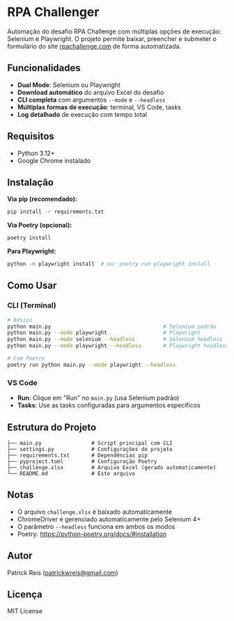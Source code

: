 # RPA Challenger

Automação do desafio RPA Challenge com múltiplas opções de execução: Selenium e Playwright. O projeto permite baixar, preencher e submeter o formulário do site [rpachallenge.com](https://rpachallenge.com) de forma automatizada.

## Funcionalidades
- **Dual Mode**: Selenium ou Playwright
- **Download automático** do arquivo Excel do desafio
- **CLI completa** com argumentos `--mode` e `--headless`
- **Múltiplas formas de execução**: terminal, VS Code, tasks
- **Log detalhado** de execução com tempo total

## Requisitos
- Python 3.12+
- Google Chrome instalado

## Instalação

**Via pip (recomendado):**
```sh
pip install -r requirements.txt
```

**Via Poetry (opcional):**
```sh
poetry install
```

**Para Playwright:**
```sh
python -m playwright install  # ou: poetry run playwright install
```

## Como Usar

### CLI (Terminal)
```sh
# Básico
python main.py                                    # Selenium padrão
python main.py --mode playwright                  # Playwright
python main.py --mode selenium --headless         # Selenium headless
python main.py --mode playwright --headless       # Playwright headless

# Com Poetry
poetry run python main.py --mode playwright --headless
```

### VS Code
- **Run**: Clique em "Run" no `main.py` (usa Selenium padrão)
- **Tasks**: Use as tasks configuradas para argumentos específicos

## Estrutura do Projeto
```
├── main.py                # Script principal com CLI
├── settings.py            # Configurações do projeto
├── requirements.txt       # Dependências pip
├── pyproject.toml         # Configuração Poetry
├── challenge.xlsx         # Arquivo Excel (gerado automaticamente)
└── README.md              # Este arquivo
```

## Notas
- O arquivo `challenge.xlsx` é baixado automaticamente
- ChromeDriver é gerenciado automaticamente pelo Selenium 4+
- O parâmetro `--headless` funciona em ambos os modos
- Poetry: https://python-poetry.org/docs/#installation

## Autor
Patrick Reis (<patrickwreis@gmail.com>)

## Licença
MIT License
